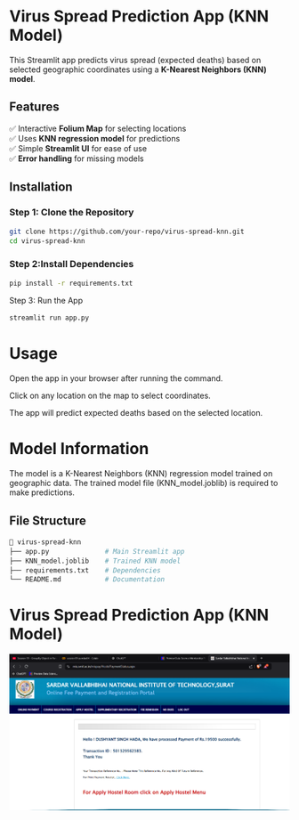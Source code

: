 
# **Virus Spread Prediction App (KNN Model)**  

This Streamlit app predicts virus spread (expected deaths) based on selected geographic coordinates using a **K-Nearest Neighbors (KNN) model**.  

## **Features**  
✅ Interactive **Folium Map** for selecting locations  
✅ Uses **KNN regression model** for predictions  
✅ Simple **Streamlit UI** for ease of use  
✅ **Error handling** for missing models  

## **Installation**  
### **Step 1: Clone the Repository**  
```bash
git clone https://github.com/your-repo/virus-spread-knn.git
cd virus-spread-knn
```
### **Step 2:Install Dependencies**  
```bash
pip install -r requirements.txt
```
Step 3: Run the App
```bash
streamlit run app.py
```

# **Usage**
Open the app in your browser after running the command.

Click on any location on the map to select coordinates.

The app will predict expected deaths based on the selected location.

# **Model Information**
The model is a K-Nearest Neighbors (KNN) regression model trained on geographic data.
The trained model file (KNN_model.joblib) is required to make predictions.

## File Structure
```bash
📂 virus-spread-knn
├── app.py              # Main Streamlit app
├── KNN_model.joblib    # Trained KNN model
├── requirements.txt    # Dependencies
└── README.md           # Documentation
```
# **Virus Spread Prediction App (KNN Model)**  

![App Screenshot](Screenshot.png)  
